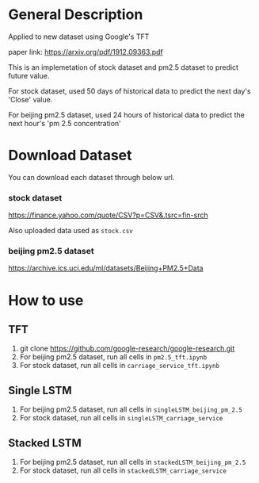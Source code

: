 # General Description 
Applied to new dataset using Google's TFT

paper link: https://arxiv.org/pdf/1912.09363.pdf

This is an implemetation of stock dataset and pm2.5 dataset to predict future value.

For stock dataset, used 50 days of historical data to predict the next day's 'Close' value.

For beijing pm2.5 dataset, used 24 hours of historical data to predict the next hour's 'pm 2.5 concentration'

# Download Dataset
You can download each dataset through below url.

### stock dataset
https://finance.yahoo.com/quote/CSV?p=CSV&.tsrc=fin-srch 

Also uploaded data used as `stock.csv`

### beijing pm2.5 dataset
https://archive.ics.uci.edu/ml/datasets/Beijing+PM2.5+Data

# How to use

## TFT
1. git clone https://github.com/google-research/google-research.git
2. For beijing pm2.5 dataset, run all cells in `pm2.5_tft.ipynb`
3. For stock dataset, run all cells in `carriage_service_tft.ipynb`

## Single LSTM
1. For beijing pm2.5 dataset, run all cells in `singleLSTM_beijing_pm_2.5`
2. For stock dataset, run all cells in `singleLSTM_carriage_service`

## Stacked LSTM
1. For beijing pm2.5 dataset, run all cells in `stackedLSTM_beijing_pm_2.5`
2. For stock dataset, run all cells in `stackedLSTM_carriage_service`
